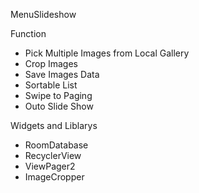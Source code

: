 MenuSlideshow


Function

- Pick Multiple Images from Local Gallery
- Crop Images
- Save Images Data
- Sortable List
- Swipe to Paging
- Outo Slide Show


Widgets and Liblarys

- RoomDatabase
- RecyclerView
- ViewPager2
- ImageCropper


